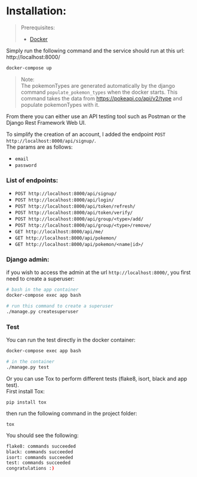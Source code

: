 # Installation:

> Prerequisites:
>
> - [Docker](https://docker.com)

Simply run the following command and the service should run at this url: http://localhost:8000/
``` bash
docker-compose up
```

> Note:  
> The pokemonTypes are generated automatically by the django command `populate_pokemon_types` 
> when the docker starts. This command takes the data from https://pokeapi.co/api/v2/type
> and populate pokemonTypes with it.

From there you can either use an API testing tool such as Postman or the Django Rest Framework Web UI.

To simplify the creation of an account, I added the endpoint `POST http://localhost:8000/api/signup/`.  
The params are as follows:
- `email`
- `password`

### List of endpoints:
- `POST http://localhost:8000/api/signup/`  
- `POST http://localhost:8000/api/login/`  
- `POST http://localhost:8000/api/token/refresh/`  
- `POST http://localhost:8000/api/token/verify/`  
- `POST http://localhost:8000/api/group/<type>/add/`  
- `POST http://localhost:8000/api/group/<type>/remove/`  
- `GET http://localhost:8000/api/me/`  
- `GET http://localhost:8000/api/pokemon/`  
- `GET http://localhost:8000/api/pokemon/<name|id>/`  

### Django admin:

if you wish to access the admin at the url `http://localhost:8000/`, 
you first need to create a superuser:
``` bash
# bash in the app container
docker-compose exec app bash

# run this command to create a superuser
./manage.py createsuperuser
```

### Test

You can run the test directly in the docker container:
```bash
docker-compose exec app bash

# in the container
./manage.py test
```

Or you can use Tox to perform different tests (flake8, isort, black and app test).  
First install Tox:

`pip install tox`

then run the following command in the project folder: 

`tox`

You should see the following:

``` bash
flake8: commands succeeded
black: commands succeeded
isort: commands succeeded
test: commands succeeded
congratulations :)

```

